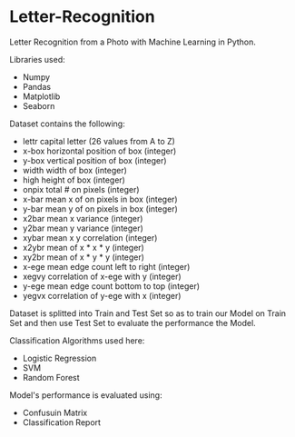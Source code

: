 # Letter-Recognition

Letter Recognition from a Photo with Machine Learning in Python.

Libraries used:
- Numpy
- Pandas
- Matplotlib
- Seaborn

Dataset contains the following:
- lettr	capital letter	(26 values from A to Z)
-	x-box	horizontal position of box	(integer)
-	y-box	vertical position of box	(integer)
- width	width of box			(integer)
-	high 	height of box			(integer)
-	onpix	total # on pixels		(integer)
-	x-bar	mean x of on pixels in box	(integer)
-	y-bar	mean y of on pixels in box	(integer)
-	x2bar	mean x variance			(integer)
-	y2bar	mean y variance			(integer)
-	xybar	mean x y correlation		(integer)
-	x2ybr	mean of x * x * y		(integer)
-	xy2br	mean of x * y * y		(integer)
-	x-ege	mean edge count left to right	(integer)
-	xegvy	correlation of x-ege with y	(integer)
-	y-ege	mean edge count bottom to top	(integer)
-	yegvx	correlation of y-ege with x	(integer)

Dataset is splitted into Train and Test Set so as to train our Model on Train Set and then use Test Set to evaluate the performance the Model.

Classification Algorithms used here:
- Logistic Regression
- SVM
- Random Forest

 Model's performance is evaluated using:
 - Confusuin Matrix
 - Classification Report
